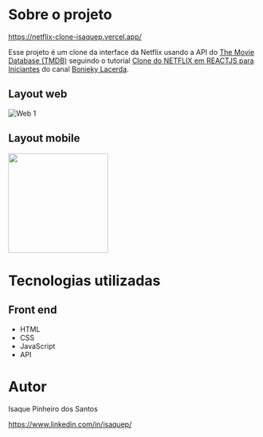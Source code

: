 # Sobre o projeto

https://netflix-clone-isaquep.vercel.app/

Esse projeto é um clone da interface da Netflix usando a API do [The Movie Database (TMDB)](www.themoviedb.org/) seguindo o tutorial [Clone do NETFLIX em REACTJS para Iniciantes](https://www.youtube.com/watch?v=tBweoUiMsDg&t=10099) do canal [Bonieky Lacerda](https://www.youtube.com/@bonieky).

## Layout web
![Web 1](https://imgur.com/b7VtNwf.png)

## Layout mobile
<img src="https://imgur.com/B6GBfug.png" width="200"> 

# Tecnologias utilizadas
## Front end
- HTML
- CSS
- JavaScript
- API

# Autor

Isaque Pinheiro dos Santos

https://www.linkedin.com/in/isaquep/

